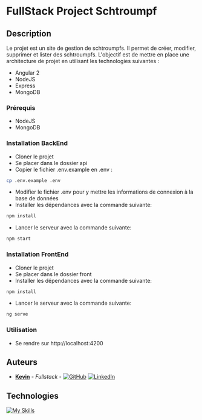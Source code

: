 # FullStack Project Schtroumpf

## Description

<!-- ceci est un projet test -->

Le projet est un site de gestion de schtroumpfs. Il permet de créer, modifier, supprimer et lister des schtroumpfs.
L'objectif est de mettre en place une architecture de projet en utilisant les technologies suivantes :

- Angular 2
- NodeJS
- Express
- MongoDB

### Prérequis

- NodeJS
- MongoDB

### Installation BackEnd

- Cloner le projet
- Se placer dans le dossier api
- Copier le fichier .env.example en .env :

```bash
cp .env.example .env
```

- Modifier le fichier .env pour y mettre les informations de connexion à la base de données
- Installer les dépendances avec la commande suivante:

```bash
npm install
```

- Lancer le serveur avec la commande suivante:

```bash
npm start
```

### Installation FrontEnd

- Cloner le projet
- Se placer dans le dossier front
- Installer les dépendances avec la commande suivante:

```bash
npm install
```

- Lancer le serveur avec la commande suivante:

```bash
ng serve
```

### Utilisation

- Se rendre sur http://localhost:4200

## Auteurs

- [**Kevin**](github.com/Biantuadi) - _Fullstack_ - [![GitHub](https://img.shields.io/badge/GitHub-Kevin--Beni-blue)](https://github.com/Biantuadi) [![LinkedIn](https://img.shields.io/badge/LinkedIn-Kevin%20Beni-blue)](https://www.linkedin.com/in/beni-biantuadi-022585201/)

## Technologies

[![My Skills](https://skills.thijs.gg/icons?i=angular,nodejs,typescript,html,css,git,github,vscode,express,mongodb,scss)](https://skills.thijs.gg)
